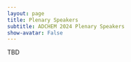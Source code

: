 ```yaml
---
layout: page
title: Plenary Speakers
subtitle: ADCHEM 2024 Plenary Speakers
show-avatar: False
---
```


TBD

<!-- 
# Plenary Speaker - Prof. Sarah Spurgeon
<img class="speaker-img" src="{{ "/assets/img/spurgeon.jpg" | relative_url }}">
[**Sarah Spurgeon OBE, FREng, FIEEE, FIET**](https://www.ucl.ac.uk/electronic-electrical-engineering/people/prof-sarah-spurgeon) is Professor of Control Engineering and Head of the Department of Electronic and Electrical Engineering at University College London. Her research interests are in the area of systems modelling and analysis, robust control and estimation in which areas she has published over 270 refereed research papers. She was awarded the Honeywell International Medal for ‘distinguished contribution as a control and measurement technologist to developing the theory of control’ in 2010 and an IEEE Millenium Medal in 2000. She is currently Vice President Publications of the International Federation of Automatic Control (IFAC), an elected member of the Board of Governors of the IEEE Control Systems Society and a member of the General Assembly of the European Control Association. Within the UK she is currently a Vice President of the IET and is a past President of the Engineering Professor Council, the representative body for engineering in higher education.

<div class="text-center">
<h2>The case for switched control and estimation and its application in the automotive sector</h2>
<b>Professor Sarah Spurgeon OBE, FREng, FIEEE, FIET</b>
<br>
<i>s.spurgeon@ucl.ac.uk</i>
<br>
Department of Electronic and Electrical Engineering, University College London, UK
</div>

**Abstract:** Since the topic of sliding mode control was introduced to the international control community following early pioneering work in the former Soviet Union in the 1960’s, the methodology has received a great deal of attention across a broad range of application domains. Fundamental to the approach is its total invariance to an important class of parameter variations and uncertainty. A further advantage is that the dynamic behaviour of the system may be directly tailored by the choice of a so-called switching function - essentially this switching function can be thought of as a measure of the desired performance. This presentation will begin with a review of the basic properties and terminology of such discontinuous controllers. By appealing to highly conserved and robust controllers from biology, the case for discontinuous control as an underpinning element for robustness in both the control and observation of large scale and complex systems will be made. Recent work with the automotive sector will then be considered where the disruptive effect of the introduction of electric vehicles has stimulated industry to completely revisit established designs and supply chains. Work will be described which has used sliding mode techniques to develop Anti-Lock Braking Systems (ABSs) for next generation electric vehicles. The performance of an intelligent hybrid distribution scheme, which accommodates the constraints of a regenerative braking system to achieve high energy recuperation across a range of braking modes will finally be reviewed.

# Plenary Speaker - Prof. Jay H. Lee
<img class="speaker-img" src="{{ "/assets/img/jay.jpeg" | relative_url }}">
[**Jay H. Lee**](https://cbe.kaist.ac.kr/boards/view/faculty/30/1/) obtained his B.S. degree in Chemical Engineering from the University of Washington, Seattle, in 1986, and his Ph.D. degree in Chemical Engineering from California Institute of Technology, Pasadena, in 1991.  From 1991 to 1998, he was with the Department of Chemical Engineering at Auburn University, AL, as an Assistant Professor and an Associate Professor.  From 1998-2000, he was with School of Chemical Engineering at Purdue University, West Lafayette, and then with the School of Chemical Engineering at Georgia Institute of Technology, Atlanta from 2000-2010. Since 2010, he is with the Chemical and Biomolecular Engineering Department at Korea Advanced Institute of Science and Technology (KAIST), where he was the department head from 2010-2015.  He is currently a Professor, Associate Vice President of International Office, and Director of Saud Aramco-KAIST CO2 Management Center at KAIST.  He has held visiting appointments at E. I. Du Pont de Numours, Wilmington, in 1994 and at Seoul National University, Seoul, Korea, in 1997.  He was a recipient of the National Science Foundation’s Young Investigator Award in 1993 and was elected as an IEEE Fellow and an IFAC (International Federation of Automatic Control) Fellow in 2011 and AIChE Fellow in 2013.  He was also the recipient of the 2013 Computing in Chemical Engineering Award given by the AIChE’s CAST Division and the 2016 Roger Sargent Lecturer at Imperial College, UK.  He is currently an Editor of Computers and Chemical Engineering and also the chair of IFAC Coordinating Committee on Process and Power Systems.  He published over 180 manuscripts in SCI journals with more than 13000 Google Scholar citations. His research interests are in the areas of system identification, state estimation, robust control, model predictive control, and reinforcement learning with applications to energy systems, bio-refinery, and CO2 capture/conversion systems.

<div class="text-center">
<h2>The Role of Process Systems Engineering (PSE) on the Path to Carbon Neutral Chemical Process Industry</h2>
<b>Prof. Jay H. Lee</b>
<br>
<i>jayhlee@kaist.ac.kr</i>
<br>
Department of Chemical and Biomolecular Engineering, Korea Advanced Institute of Science and Technology (KAIST), Korea
</div>

**Abstract:** Despite the clear mandate towards the goal of carbon neutrality, the current pace of progress for the transition to renewable energy and the decarbonization of chemicals production is rather slow. The key challenge facing countries and industries is identifying low-carbon solutions that are economically feasible yet impactful in reducing greenhouse gas (GHG) emissions. Process systems engineering (PSE) is a field of research that applies methodological guidelines and systematic tools for process synthesis, design, operation, and evaluation. In this regard, PSE plays a critical role as an intermediary, bridging bench-scale R&D to higher-level policy and deployment decisions. In this talk, we examine the various paths to achieving carbon-neutrality including recycling, carbon capture and conversion, (CCU) and bioconversion, and important factors for them to succeed. We discuss the role of PSE tools, e.g., modeling, optimization, and life-cycle analysis, to assess their feasibilities and to build the most realistic path forward by combining them. Computer-aided tools for analysis and synthesis can be extremely helpful and the software called ArKaTAC3 being developed for this purpose will be introduced.

# Plenary Speaker - Prof. Guy Dumont
<img class="speaker-img" src="{{ "/assets/img/guy.jpeg" | relative_url }}">
[**Dr. Guy Dumont**](https://ece.ubc.ca/guy-dumont/) is a Professor of Electrical and Computer Engineering at UBC where he is an Associate Member of the Department of Anesthesia, Pharmacology and Therapeutics as well as an Associate member of the School of Biomedical Engineering. Since 2003, he has been a Distinguished University Scholar, a Peter Wall Distinguished Scholar in Residence (2011-12) and a Peter Wall Scholar (2018-19). He is also a founding member of the newly created UBC-CNRS Maxwell-Berger Underground Research Laboratory located in Rustrel, France. A control and signal processing expert by training, he co‐founded and co‐directs with Mark Ansermino the Electrical and Computer Engineering in Medicine (ECEM) research group, now known as the Digital Health Innovations Lab (DHIL). For over 20 years, he has been collaborating with clinicians, health care researchers and life scientists in the area of physiological monitoring in the operating room, the intensive care unit, and more recently in mobile health and global health. Together with Mark Ansermino, he received the 2010 Brockhouse Canada Prize for Interdisciplinary Research in Science and Engineering. In 2016, he was awarded his third NSERC Synergy Award, this time for the development of the Phone Oximeter. Since 2000, he has been working on closed-loop control of total intravenous anesthesia, work that has resulted in the development of the NeuroSense depth-of-hypnosis monitor and the iControl system for automatic effect-guided administration of propofol and remifentanil. He is a Fellow of IEEE and IFAC and in 2017, he was elected Fellow of the Royal Society of Canada. In 2020 he was awarded the IEEE Control System Society Transition to Practice Award for world-leading research in adaptive control, process control and biomedical engineering and its transfer to practical use in industry and society.

<div class="text-center">
<h2>From Process Control to Biomedical Engineering: The Broad Reach of Control Engineering</h2>
<b>Prof. Guy Dumont</b>
<br>
<i>guyd@ece.ubc.ca</i>
<br>
Department of Electrical and Computer Engineering, The University of British Columbia, Canada
</div>

**Abstract:** Karl Aström once famously called automatic control the hidden technology in recognition of the fact that despite its pervasiveness, it is rarely mentioned. Control is indeed a critical component of numerous processes and technologies used in industry and in our everyday life. I want to illustrate the broad reach of control engineering through applications I performed over the last forty years. These include adaptive control of rotary kilns for the production of TiO2 pigments, robust cross-directional control of paper machines, adaptive control of continuous digesters, dual adaptive control of wood-chip refiners and paper coating, as well as a general-purpose adaptive controller based on Laguerre functions, that has been applied to the control of processes for the production of lime, glass, oil and gas, food and beverage. For the last two decades, working in close collaboration with clinicians I have focused on biomedical applications especially in critical care and automated intravenous anesthesia. For the last two years, COVID-19 has presented a challenge to the public health authorities. Fortunately, representing control of COVID-19 explicitly in a feedback framework, allows the rigorous design of transparent and effective public health policies, replacing ad-hoc policies. This requires control experts to work closely with epidemiologists and public health experts. Through this talk I want to illustrate the breadth of control applications and the sense of excitement a career in control can bring particularly when working in a multidisciplinary environment. I have been at it for some 45 years and still feel as passionate about my work as when I started, and I hope to convey this passion to our younger colleagues. We bring a unique perspective and have much to contribute to society at large. It is time to come out of hiding!


<!-- 
## Bhushan Gopaluni
### [Research Website](https://dais.chbe.ubc.ca/)

Bhushan Gopaluni is a professor in the Department of Chemical and Biological Engineering and an Associate Dean for Education and Professional Development in the Faculty of Applied Science at the University of British Columbia. He is also an associate faculty in the Institute of Applied Mathematics, the Institute for Computing, Information and Cognitive Systems, Pulp and Paper Center and the Clean Energy Research Center. He was the Elizabeth and Leslie Gould Teaching Professor from 2014 to 2017. He is currently an associate editor for Journal of Process Control and the Journal of Franklin Institute. He received a Ph.D. from the University of Alberta in 2003 and a Bachelor of Technology from the Indian Institute of Technology, Madras in 1997 both in the field of chemical engineering. From 2003 to 2005 he worked as an engineering consultant at Matrikon Inc. (now Honeywell Process Solutions) during which he designed and commissioned multivariable controllers in British Columbia’s pulp and paper industry, and implemented numerous controller performance monitoring projects in the Oil & Gas and other chemical industries. He is the recipient of several awards that include the Province of Alberta Graduate Fellowship, Captain Thomas Farell Graduate Memorial Scholarship from the University of Alberta and the prestigious Killam Teaching Prize and the Dean’s service medal from the University of British Columbia.

## Biao Huang
### [Research Website](https://sites.ualberta.ca/~bhuang/)
<img class="speaker-img" src="{{ "/assets/img/biao.png" | relative_url }}">
Biao Huang received his Ph.D. degree in Process Control from the University of Alberta, Canada, in 1997. He held MSc degree (1986) and BSc degree (1983) in Automatic Control from the Beijing University of Aeronautics and Astronautics. He joined the University of Alberta in 1997 as an Assistant Professor in the Department of Chemical and Materials Engineering and is currently a Full Professor, NSERC Senior Industrial Research Chair in Control of Oil Sands Processes since 2011, and Alberta Innovate Industry Chair (2013-2018). He is an IEEE Fellow, Fellow of the Canadian Academy of Engineering, and Fellow of the Chemical Institute of Canada. He is a recipient of awards including Alexander von Humboldt Research Fellowship from Germany, Best Paper award from IFAC Journal of Process Control, APEGA Summit Award in Research Excellence, and Bantrel Award in Design and Industrial Practice, etc. He has published five books and many peer-reviewed journal papers. His research interests include process control, process monitoring, data analytics, machine learning, Bayesian inference, and soft sensors. He is currently the Editor-in-Chief for IFAC Journal Control Engineering Practice, Subject Editor for Journal of the Franklin Institute, Associate Editor for Journal of Process Control, and editorial board member for Canadian Journal of Chemical Engineering and Chemometrics and Intelligent Laboratory

## Alf Isaksson
### [Research Website](https://www.researchgate.net/profile/Alf_Isaksson)
<img class="speaker-img" src="{{ "/assets/img/alf.png" | relative_url }}">
Alf Isaksson received an MSc in Computer Engineering and a PhD in Automatic Control, in 1983 and 1988 respectively, both from Linköping University, Sweden. After graduating he stayed at Linköping University until 1991 as an Assistant Professor. From 1991 to 1992 he spent one year as a Research Associate at The University of Newcastle, Australia. Returning to Sweden in 1992 Isaksson moved to the Royal Institute of Technology (KTH) in Stockholm, where eventually in 1999 he was promoted to full Professor. During this time he also spent 6 months in 1999 at the University of British Columbia, Vancouver, Canada as visiting professor. In 2001 he made the shift from academic to industrial research and joined ABB Corporate Research in Västerås, Sweden. After a specialist career culminating in an appointment to Corporate Research Fellow in 2009, he has since 2012 had multiple positions responsible for funding research inside ABB. He is now Research Manager globally for the newly established ABB Future Labs. Meanwhile Isaksson has still kept a connection to the academic world as Adjunct Professor in Automatic Control at Linköping University 2006-2015. Since 2013 he is also a member of the Royal Academy of Engineering Sciences (IVA). 

## Manabu Kano
### [Research Website](http://human.sys.i.kyoto-u.ac.jp/index-e.html)
<img class="speaker-img" src="{{ "/assets/img/manabu.png" | relative_url }}">
Manabu Kano received Bachelor’s, master’s, and Ph.D. degrees from the Department of Chemical Engineering, Kyoto University, in 1992, 1994, and 1999, respectively. He was an Instructor with Kyoto University since 1994. From 1999 to 2000, he was a visiting scholar with Ohio State University, U.S. Since 2012, he has been a Professor of Systems Science, Kyoto University. His research interest has covered process, medical, and agricultural systems engineering, particularly real-world data analysis. He was a recipient of many awards, including the Best Paper Award and the Technology Award from the Society of Instrument and Control Engineers (SICE), the Instrumentation, Control and System Engineering Research Award from the Iron and Steel Institute of Japan (ISIJ), and the Outstanding Paper Award and the Research Award for Young Investigators from the Society of Chemical Engineers, Japan (SCEJ).

## Sirish L. Shah
### [Research Website](https://sites.ualberta.ca/~slshah/shah.htm)
<img class="speaker-img" src="{{ "/assets/img/sirish.png" | relative_url }}">
Sirish L. Shah has been with the University of Alberta since 1978, where he held the NSERC-Matrikon-Suncor-iCORE Senior Industrial Research Chair in Computer Process Control from 2000 to 2012. He is the recipient of the Albright & Wilson Americas Award of the Canadian Society for Chemical Engineering (CSChE) in 1989, the Killam Professor in 2003, the D.G. Fisher Award of the CSChE for significant contributions in the field of systems and control, the ASTECH award in 2011, the 2015-IEEE Transition to Practice award and the 2017 RS Jane award of the CSChE.  He has held visiting appointments at Oxford University and Balliol College as a SERC fellow, Kumamoto University (Japan) as a senior research fellow of the Japan Society for the Promotion of Science (JSPS), the University of Newcastle, Australia, IIT-Madras India and the National University of Singapore. The main areas of his current research are process and performance monitoring, analysis and rationalization of alarm systems. He has co-authored three books and many journal publications. He is Emeritus Professor at the University of Alberta, a Fellow of the Canadian Academy of Engineering (FCAE), the Chemical Institute of Canada (FCIC) and the IEEE (FIEEE). He currently holds a visiting appointment with the Digital Monozukuri (manufacturing) Education and Research Centre at Hiroshima University in Japan.

## Arun K. Tangirala
### [Research Website](http://arunkt.wixsite.com/homepage)
<img class="speaker-img" src="{{ "/assets/img/arun.png" | relative_url }}">
Arun K. Tangirala holds a Bachelors in Chemical Engineering and a Doctoral degree in Process Control. He is a Professor at the Department of Chemical Engineering, IIT Madras. His research is concerned with multi-disciplinary problems of causality analysis, network reconstruction, control loop performance monitoring, multiscale identification, sparse optimization (compressive sensing)-based identification, systems biology and modern applications of data science. He is a recipient of several prestigious teaching & research awards and international fellowships. In addition, he has held visiting appointments at the University of Delaware, Technical University of Munich and Tsinghua University. He was awarded the Young Faculty Recognition Award in 2010 and the 2014 Institute Research and Development Award by IIT Madras. He is the author of a comprehensive classroom text on "Principles of System Identification: Theory and Practice". He is currently an Associate Editor of the ASME Journal of Dynamics, Measurement and Control and the Editor-in-Chief of the Journal of Institution of Engineers India: Series E (Chemical and Textile Engineering). He is also an active member of ASME, IEEE, AIChE, CSChE and is a faculty associate of the Robert Bosch Centre for Data Science and Artificial Intelligence at IIT Madras.

## Nina Thornhill
### [Research Website](https://www.imperial.ac.uk/people/n.thornhill)
<img class="speaker-img" src="{{ "/assets/img/nina.png" | relative_url }}">
Nina Thornhill holds the ABB Chair of Process Automation at Imperial College London. She and her research group work at the interface between industry and academia and is interested in finding ways in which industrial operations can be controlled, operated, maintained and improved through handling of process information, data integration and information extraction. Her research interests include optimization and industrial data analysis with applications in oil and gas, chemicals, and electricity transmission. She was the recipient of the 2019 Nordic Process Control award.She received a BA in Physics from Oxford University, MSc in Control Systems from Imperial College and PhD from University College London. She worked at ICI, British Aerospace and in the Department of Electronic and Electrical Engineering at University College London before moving to the Department of Chemical Engineering at Imperial College London in 2007.   -->